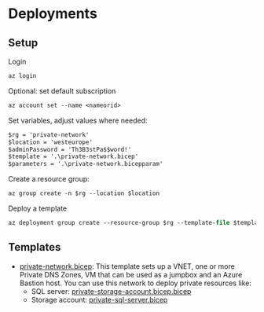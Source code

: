 # Deployments

## Setup

Login

```ps
az login
```

Optional: set default subscription

```ps
az account set --name <nameorid>
```

Set variables, adjust values where needed:

```ps
$rg = 'private-network'
$location = 'westeurope'
$adminPassword = 'Th3B3stPa$$word!'
$template = '.\private-network.bicep'
$parameters = '.\private-network.bicepparam'
```

Create a resource group:

```ps
az group create -n $rg --location $location
```

Deploy a template

```ps
az deployment group create --resource-group $rg --template-file $template --parameters $parameters --parameters vmAdminPassword=$adminPassword
```

## Templates

- [private-network.bicep](private-network.bicep): This template sets up a VNET, one or more Private DNS Zones, VM that can be used as a jumpbox and an Azure Bastion host.
  You can use this network to deploy private resources like:
  - SQL server: [private-storage-account.bicep.bicep](../storage/storageaccount/private-storage-account.bicep)
  - Storage account: [private-sql-server.bicep](../storage/sql/private-sql-server.bicep)
